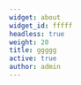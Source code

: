 ```yaml
---
widget: about
widget_id: fffff
headless: true
weight: 20
title: ggggg
active: true
author: admin
---
```

